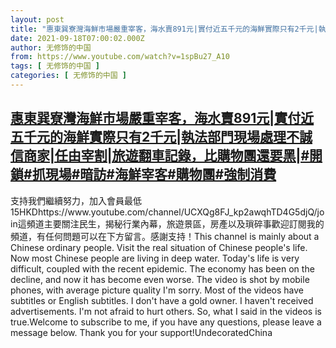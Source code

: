 ```yaml
---
layout: post
title: "惠東巽寮灣海鮮市場嚴重宰客，海水賣891元|實付近五千元的海鮮實際只有2千元|執法部門現場處理不誠信商家|任由宰割|旅遊翻車記錄，比購物團還要黑|#開鎖#抓現場#暗訪#海鮮宰客#購物團#強制消費"
date: 2021-09-18T07:00:02.000Z
author: 无修饰的中国
from: https://www.youtube.com/watch?v=1spBu27_A10
tags: [ 无修饰的中国 ]
categories: [ 无修饰的中国 ]
---
```

<!--1631948402000-->
[惠東巽寮灣海鮮市場嚴重宰客，海水賣891元|實付近五千元的海鮮實際只有2千元|執法部門現場處理不誠信商家|任由宰割|旅遊翻車記錄，比購物團還要黑|#開鎖#抓現場#暗訪#海鮮宰客#購物團#強制消費](https://www.youtube.com/watch?v=1spBu27_A10)
------

<div>
支持我們繼續努力，加入會員最低15HKDhttps://www.youtube.com/channel/UCXQg8FJ_kp2awqhTD4G5djQ/join這頻道主要關注民生，揭秘行業內幕，旅遊景區，房產以及瑣碎事歡迎訂閱我的頻道，有任何問題可以在下方留言。感謝支持！This channel is mainly about a Chinese ordinary people. Visit the real situation of Chinese people's life. Now most Chinese people are living in deep water. Today's life is very difficult, coupled with the recent epidemic. The economy has been on the decline, and now it has become even worse. The video is shot by mobile phones, with average picture quality I'm sorry. Most of the videos have subtitles or English subtitles. I don't have a gold owner. I haven't received advertisements. I'm not afraid to hurt others. So, what I said in the videos is true.Welcome to subscribe to me, if you have any questions, please leave a message below. Thank you for your support!UndecoratedChina
</div>
